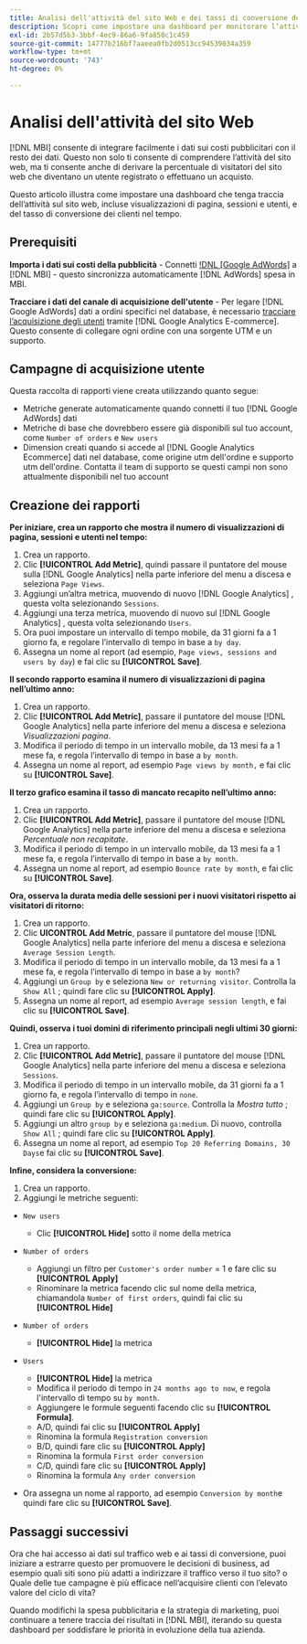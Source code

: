 ```yaml
---
title: Analisi dell'attività del sito Web e dei tassi di conversione dei clienti
description: Scopri come impostare una dashboard per monitorare l’attività del sito web (incluse visualizzazioni di pagina, sessioni e utenti) e il tasso di conversione dei clienti nel tempo.
exl-id: 2b57d5b3-3bbf-4ec9-86a6-9fa850c1c459
source-git-commit: 14777b216bf7aaeea0fb2d0513cc94539034a359
workflow-type: tm+mt
source-wordcount: '743'
ht-degree: 0%

---
```


# Analisi dell&#39;attività del sito Web

[!DNL MBI] consente di integrare facilmente i dati sui costi pubblicitari con il resto dei dati. Questo non solo ti consente di comprendere l’attività del sito web, ma ti consente anche di derivare la percentuale di visitatori del sito web che diventano un utente registrato o effettuano un acquisto.

Questo articolo illustra come impostare una dashboard che tenga traccia dell’attività sul sito web, incluse visualizzazioni di pagina, sessioni e utenti, e del tasso di conversione dei clienti nel tempo.

## Prerequisiti

**Importa i dati sui costi della pubblicità** - Connetti [!DNL [Google AdWords]](../importing-data/integrations/google-adwords.md) a [!DNL MBI] - questo sincronizza automaticamente [!DNL AdWords] spesa in MBI.

**Tracciare i dati del canale di acquisizione dell&#39;utente** - Per legare [!DNL Google AdWords] dati a ordini specifici nel database, è necessario [tracciare l’acquisizione degli utenti](../analysis/google-track-user-acq.md) tramite [!DNL Google Analytics E-commerce]. Questo consente di collegare ogni ordine con una sorgente UTM e un supporto.

## Campagne di acquisizione utente

Questa raccolta di rapporti viene creata utilizzando quanto segue:

* Metriche generate automaticamente quando connetti il tuo [!DNL Google AdWords] dati
* Metriche di base che dovrebbero essere già disponibili sul tuo account, come `Number of orders` e `New users`
* Dimension creati quando si accede al [!DNL Google Analytics Ecommerce] dati nel database, come origine utm dell&#39;ordine e supporto utm dell&#39;ordine. Contatta il team di supporto se questi campi non sono attualmente disponibili nel tuo account

## Creazione dei rapporti

**Per iniziare, crea un rapporto che mostra il numero di visualizzazioni di pagina, sessioni e utenti nel tempo:**

1. Crea un rapporto.
1. Clic **[!UICONTROL Add Metric]**, quindi passare il puntatore del mouse sulla [!DNL Google Analytics] nella parte inferiore del menu a discesa e seleziona `Page Views`.
1. Aggiungi un’altra metrica, muovendo di nuovo [!DNL Google Analytics] , questa volta selezionando `Sessions`.
1. Aggiungi una terza metrica, muovendo di nuovo sul [!DNL Google Analytics] , questa volta selezionando `Users`.
1. Ora puoi impostare un intervallo di tempo mobile, da 31 giorni fa a 1 giorno fa, e regolare l’intervallo di tempo in base a `by day`.
1. Assegna un nome al report (ad esempio, `Page views, sessions and users by day`) e fai clic su **[!UICONTROL Save]**.

**Il secondo rapporto esamina il numero di visualizzazioni di pagina nell’ultimo anno:**

1. Crea un rapporto.
1. Clic **[!UICONTROL Add Metric]**, passare il puntatore del mouse [!DNL Google Analytics] nella parte inferiore del menu a discesa e seleziona _Visualizzazioni pagina_.
1. Modifica il periodo di tempo in un intervallo mobile, da 13 mesi fa a 1 mese fa, e regola l’intervallo di tempo in base a `by month`.
1. Assegna un nome al report, ad esempio `Page views by month,` e fai clic su **[!UICONTROL Save]**.

**Il terzo grafico esamina il tasso di mancato recapito nell’ultimo anno:**

1. Crea un rapporto.
1. Clic **[!UICONTROL Add Metric]**, passare il puntatore del mouse [!DNL Google Analytics] nella parte inferiore del menu a discesa e seleziona _Percentuale non recapitate_.
1. Modifica il periodo di tempo in un intervallo mobile, da 13 mesi fa a 1 mese fa, e regola l’intervallo di tempo in base a `by month`.
1. Assegna un nome al report, ad esempio `Bounce rate by month`, e fai clic su **[!UICONTROL Save]**.

**Ora, osserva la durata media delle sessioni per i nuovi visitatori rispetto ai visitatori di ritorno:**

1. Crea un rapporto.
1. Clic **UICONTROL Add Metric**, passare il puntatore del mouse [!DNL Google Analytics] nella parte inferiore del menu a discesa e seleziona `Average Session Length`.
1. Modifica il periodo di tempo in un intervallo mobile, da 13 mesi fa a 1 mese fa, e regola l’intervallo di tempo in base a `by month`?
1. Aggiungi un `Group by` e seleziona `New or returning visitor`.  Controlla la `Show All` ; quindi fare clic su **[!UICONTROL Apply]**.
1. Assegna un nome al report, ad esempio `Average session length`, e fai clic su **[!UICONTROL Save]**.

**Quindi, osserva i tuoi domini di riferimento principali negli ultimi 30 giorni:**

1. Crea un rapporto.
1. Clic **[!UICONTROL Add Metric]**, passare il puntatore del mouse [!DNL Google Analytics] nella parte inferiore del menu a discesa e seleziona `Sessions`.
1. Modifica il periodo di tempo in un intervallo mobile, da 31 giorni fa a 1 giorno fa, e regola l’intervallo di tempo in `none`.
1. Aggiungi un `Group by` e seleziona `ga:source`.  Controlla la _Mostra tutto_ ; quindi fare clic su **[!UICONTROL Apply]**.
1. Aggiungi un altro `group by` e seleziona `ga:medium`. Di nuovo, controlla `Show All` ; quindi fare clic su **[!UICONTROL Apply]**.
1. Assegna un nome al report, ad esempio `Top 20 Referring Domains, 30 Days`e fai clic su **[!UICONTROL Save]**.

**Infine, considera la conversione:**

1. Crea un rapporto.
1. Aggiungi le metriche seguenti:

* `New users`
   * Clic **[!UICONTROL Hide]** sotto il nome della metrica

* `Number of orders`
   * Aggiungi un filtro per `Customer's order number` = 1 e fare clic su **[!UICONTROL Apply]**
   * Rinominare la metrica facendo clic sul nome della metrica, chiamandola `Number of first orders`, quindi fai clic su **[!UICONTROL Hide]**

* `Number of orders`
   * **[!UICONTROL Hide]** la metrica

* `Users`
   * **[!UICONTROL Hide]** la metrica
   * Modifica il periodo di tempo in `24 months ago to now`, e regola l&#39;intervallo di tempo su `by month`.
   * Aggiungere le formule seguenti facendo clic su **[!UICONTROL Formula]**.
   * A/D, quindi fai clic su **[!UICONTROL Apply]**
   * Rinomina la formula `Registration conversion`
   * B/D, quindi fare clic su **[!UICONTROL Apply]**
   * Rinomina la formula `First order conversion`
   * C/D, quindi fare clic su **[!UICONTROL Apply]**
   * Rinomina la formula `Any order conversion`

* Ora assegna un nome al rapporto, ad esempio `Conversion by month`e quindi fare clic su **[!UICONTROL Save]**.

## Passaggi successivi

Ora che hai accesso ai dati sul traffico web e ai tassi di conversione, puoi iniziare a estrarre questo per promuovere le decisioni di business, ad esempio quali siti sono più adatti a indirizzare il traffico verso il tuo sito? o Quale delle tue campagne è più efficace nell’acquisire clienti con l’elevato valore del ciclo di vita?

Quando modifichi la spesa pubblicitaria e la strategia di marketing, puoi continuare a tenere traccia dei risultati in [!DNL MBI], iterando su questa dashboard per soddisfare le priorità in evoluzione della tua azienda.
